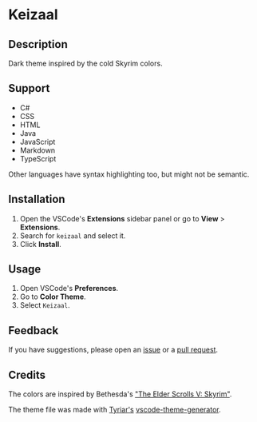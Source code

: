 # Keizaal

## Description

Dark theme inspired by the cold Skyrim colors.

## Support

- C#
- CSS
- HTML
- Java
- JavaScript
- Markdown
- TypeScript

Other languages have syntax highlighting too, but might not be semantic.

## Installation

1. Open the VSCode's **Extensions** sidebar panel or go to **View** > **Extensions**.
2. Search for `keizaal` and select it.
3. Click **Install**.

## Usage

1. Open VSCode's **Preferences**.
2. Go to **Color Theme**.
3. Select `Keizaal`.

## Feedback

If you have suggestions, please open an [issue](https://github.com/lewislbr/keizaal/issues) or a [pull request](https://github.com/lewislbr/keizaal/pulls).

## Credits

The colors are inspired by Bethesda's ["The Elder Scrolls V: Skyrim"](https://elderscrolls.bethesda.net/en/skyrim).

The theme file was made with [Tyriar's](https://github.com/Tyriar) [vscode-theme-generator](https://github.com/Tyriar/vscode-theme-generator).
